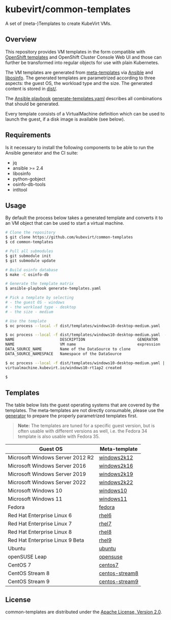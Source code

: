 # kubevirt/common-templates

A set of (meta-)Templates to create KubeVirt VMs.

## Overview

This repository provides VM templates in the form compatible with [OpenShift templates](https://docs.okd.io/latest/openshift_images/using-templates.html) and OpenShift Cluster Console Web UI and those can further be transformed into regular objects for use with plain Kubernetes.

The VM templates are generated from [meta-templates](templates/) via [Ansible](https://www.ansible.com/) and [libosinfo](https://libosinfo.org/). The generated templates are parametrized according to three aspects: the guest OS, the workload type and the size. The generated content is stored in [dist/](dist/).

The [Ansible playbook](https://docs.ansible.com/ansible/latest/user_guide/playbooks.html) [generate-templates.yaml](generate-templates.yaml) describes all combinations that should be generated.

Every template consists of a VirtualMachine definition which can be used to launch the guest, if a disk image is available (see below).

## Requirements

Is it necessary to install the following components to be able to run the Ansible generator and the CI suite:

- jq
- ansible >= 2.4
- libosinfo
- python-gobject
- osinfo-db-tools
- intltool

## Usage

By default the process below takes a generated template and converts it to an VM object that can be used to start a virtual machine.

```bash
# Clone the repository
$ git clone https://github.com/kubevirt/common-templates
$ cd common-templates

# Pull all submodules
$ git submodule init
$ git submodule update

# Build osinfo database
$ make -C osinfo-db

# Generate the template matrix
$ ansible-playbook generate-templates.yaml

# Pick a template by selecting
# - the guest OS - windows
# - the workload type - desktop
# - the size - medium

# Use the template
$ oc process --local -f dist/templates/windows10-desktop-medium.yaml

$ oc process --local -f dist/templates/windows10-desktop-medium.yaml  --parameters
NAME                    DESCRIPTION                       GENERATOR           VALUE
NAME                    VM name                           expression          windows-[a-z0-9]{6}
DATA_SOURCE_NAME        Name of the DataSource to clone                       win10
DATA_SOURCE_NAMESPACE   Namespace of the DataSource                           kubevirt-os-images

$ oc process --local -f dist/templates/windows10-desktop-medium.yaml | kubectl apply -f -
virtualmachine.kubevirt.io/windows10-rt1ap2 created

$
```

## Templates

The table below lists the guest operating systems that are covered by the templates. The meta-templates are not directly consumable, please use the [generator](generate-templates.yaml) to prepare the properly parametrized templates first.

> **Note:** The templates are tuned for a specific guest version, but is often
> usable with different versions as well, i.e. the Fedora 34 template is also
> usable with Fedora 35.

| Guest OS | Meta-template |
|---|---|
| Microsoft Windows Server 2012 R2 | [windows2k12](templates/windows2k12.tpl.yaml) |
| Microsoft Windows Server 2016 | [windows2k16](templates/windows2k16.tpl.yaml) |
| Microsoft Windows Server 2019 | [windows2k19](templates/windows2k19.tpl.yaml) |
| Microsoft Windows Server 2022 | [windows2k22](templates/windows2k22.tpl.yaml) |
| Microsoft Windows 10 | [windows10](templates/windows10.tpl.yaml) |
| Microsoft Windows 11 | [windows11](templates/windows11.tpl.yaml) |
| Fedora | [fedora](templates/fedora.tpl.yaml) |
| Red Hat Enterprise Linux 6 | [rhel6](templates/rhel6.tpl.yaml) |
| Red Hat Enterprise Linux 7 | [rhel7](templates/rhel7.tpl.yaml) |
| Red Hat Enterprise Linux 8 | [rhel8](templates/rhel8.tpl.yaml) |
| Red Hat Enterprise Linux 9 Beta | [rhel9](templates/rhel9.tpl.yaml) |
| Ubuntu | [ubuntu](templates/ubuntu.tpl.yaml) |
| openSUSE Leap | [opensuse](templates/opensuse.tpl.yaml) |
| CentOS 7 | [centos7](templates/centos7.tpl.yaml) |
| CentOS Stream 8 | [centos-stream8](templates/centos-stream8.tpl.yaml) |
| CentOS Stream 9 | [centos-stream9](templates/centos-stream9.tpl.yaml) |

## License

common-templates are  distributed under the
[Apache License, Version 2.0](http://www.apache.org/licenses/LICENSE-2.0.txt).
